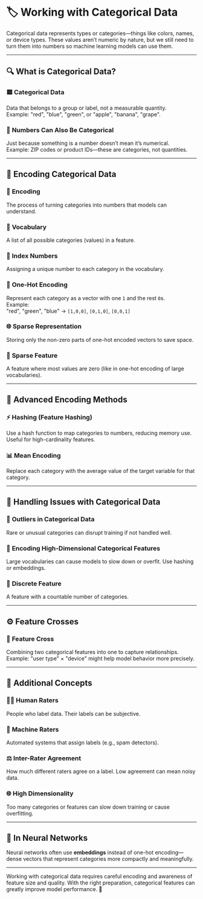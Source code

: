 # 🏷️ Working with Categorical Data

Categorical data represents types or categories—things like colors, names, or device types. These values aren’t numeric by nature, but we still need to turn them into numbers so machine learning models can use them.

---

## 🔍 What is Categorical Data?

### 🟨 **Categorical Data**

Data that belongs to a group or label, not a measurable quantity.  
Example: "red", "blue", "green", or "apple", "banana", "grape".

### 🔢 **Numbers Can Also Be Categorical**

Just because something is a number doesn’t mean it’s numerical.  
Example: ZIP codes or product IDs—these are categories, not quantities.

---

## 🧠 Encoding Categorical Data

### 🔁 **Encoding**

The process of turning categories into numbers that models can understand.

### 📘 **Vocabulary**

A list of all possible categories (values) in a feature.

### 🔢 **Index Numbers**

Assigning a unique number to each category in the vocabulary.

### 🔲 **One-Hot Encoding**

Represent each category as a vector with one `1` and the rest `0`s.  
Example:  
"red", "green", "blue" → `[1,0,0]`, `[0,1,0]`, `[0,0,1]`

### 🌐 **Sparse Representation**

Storing only the non-zero parts of one-hot encoded vectors to save space.

### 🌱 **Sparse Feature**

A feature where most values are zero (like in one-hot encoding of large vocabularies).

---

## 📏 Advanced Encoding Methods

### ⚡ **Hashing (Feature Hashing)**

Use a hash function to map categories to numbers, reducing memory use. Useful for high-cardinality features.

### 📊 **Mean Encoding**

Replace each category with the average value of the target variable for that category.

---

## 🚩 Handling Issues with Categorical Data

### 🚨 **Outliers in Categorical Data**

Rare or unusual categories can disrupt training if not handled well.

### 🧱 **Encoding High-Dimensional Categorical Features**

Large vocabularies can cause models to slow down or overfit. Use hashing or embeddings.

### 🔢 **Discrete Feature**

A feature with a countable number of categories.

---

## ⚙️ Feature Crosses

### 🔀 **Feature Cross**

Combining two categorical features into one to capture relationships.  
Example: "user type" × "device" might help model behavior more precisely.

---

## 🧪 Additional Concepts

### 👨‍⚖️ **Human Raters**

People who label data. Their labels can be subjective.

### 🤖 **Machine Raters**

Automated systems that assign labels (e.g., spam detectors).

### ⚖️ **Inter-Rater Agreement**

How much different raters agree on a label. Low agreement can mean noisy data.

### 🌐 **High Dimensionality**

Too many categories or features can slow down training or cause overfitting.

---

## 🤖 In Neural Networks

Neural networks often use **embeddings** instead of one-hot encoding—dense vectors that represent categories more compactly and meaningfully.

---

Working with categorical data requires careful encoding and awareness of feature size and quality. With the right preparation, categorical features can greatly improve model performance. 🚀
